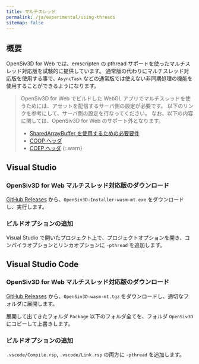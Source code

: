 ```yaml
---
title: マルチスレッド
permalink: /ja/experimental/using-threads
sitemap: false
---
```


## 概要

OpenSiv3D for Web では、emscripten の pthread サポートを使ったマルチスレッド対応版を試験的に提供しています。
通常版の代わりにマルチスレッド対応版を使用する事で、`AsyncTask` などの通常版では使えない非同期処理の機能を使用することができるようになります。

> OpenSiv3D for Web でビルドした WebGL アプリでマルチスレッドを使うためには、アセットを配信するサーバ側の設定が必要です。
> 以下のリンクを参考にして、サーバ側の設定を行なってください。
> なお、以下の内容に関しては、OpenSiv3D for Web のサポート外となります。
>
> - [SharedArrayBuffer を使用するための必要要件](https://developer.mozilla.org/ja/docs/Web/JavaScript/Reference/Global_Objects/SharedArrayBuffer)
> - [COOP ヘッダ](https://developer.mozilla.org/ja-JP/docs/Web/HTTP/Headers/Cross-Origin-Opener-Policy)
> - [COEP ヘッダ](https://developer.mozilla.org/ja-JP/docs/Web/HTTP/Headers/Cross-Origin-Embedder-Policy)
{:.warn}

## Visual Studio

### OpenSiv3D for Web マルチスレッド対応版のダウンロード

[GitHub Releases](https://github.com/nokotan/OpenSiv3D/releases) から、`OpenSiv3D-Installer-wasm-mt.exe` をダウンロードし、実行します。

### ビルドオプションの追加

Visual Studio で開いたプロジェクト上で、プロジェクトオプションを開き、コンパイラオプションとリンカオプションに `-pthread` を追加します。

## Visual Studio Code

### OpenSiv3D for Web マルチスレッド対応版のダウンロード

[GitHub Releases](https://github.com/nokotan/OpenSiv3D/releases) から、`OpenSiv3D-wasm-mt.tgz` をダウンロードし、適切なフォルダに展開します。

展開して出てきたフォルダ `Package` 以下のフォルダ全てを、フォルダ `OpenSiv3D` にコピーして上書きします。

### ビルドオプションの追加

`.vscode/Compile.rsp`, `.vscode/Link.rsp` の両方に `-pthread` を追加します。
